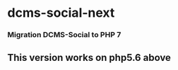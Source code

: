 #  dcms-social-next #
### Migration DCMS-Social to PHP 7 ###
## This version works on php5.6 above ##